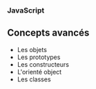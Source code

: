 ### JavaScript
## **Concepts avancés**

* Les objets
* Les prototypes
* Les constructeurs
* L'orienté object
* Les classes
